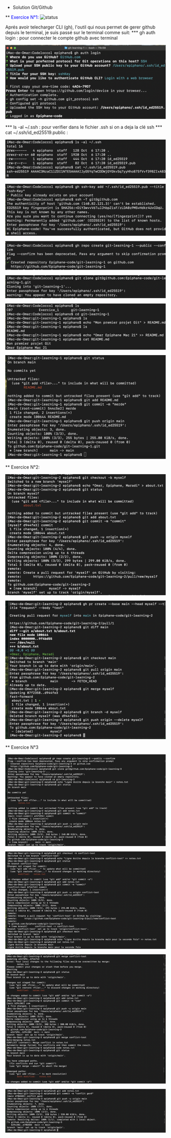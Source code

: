 * Solution Git/Github


** <span style="color:blue"> Exercice N°1: </span>
![status](https://img.shields.io/badge/status-active-brightgreen)

Aprés avoir telecharger CLI (gh), l'outil qui nous permet de gerer github depuis le terminal, je suis passé sur le terminal comme suit:
*** gh auth login : pour connecter le compte github avec terminal


![](./assets/1_1.png)

*** ls -al ~/.ssh : pour verifier dans le fichier .ssh si on a deja la clé ssh
*** cat ~/.ssh/id_ed25519.public : 

![](./assets/1_2.png)

![](./assets/1_3.png)

![](./assets/1_4.png)

![](./assets/1_5.png)

![](./assets/1_6.png)

![](./assets/1_7.png)



** Exercice N°2:

![](./assets/2_1.png)

![](./assets/2_2.png)



** Exercice N°3

![](./assets/3_1.png)

![](./assets/3_2.png)

![](./assets/3_3.png)

![](./assets/3_4.png)


